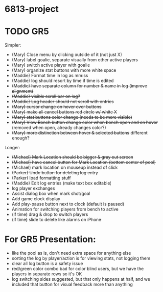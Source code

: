 # 6813-project

TODO GR5
===
Simpler:
+ (Mary) Close menu by clicking outside of it (not just X)
+ (Mary) label goalie, separate visually from other active players
+ (Mary) switch active player with goalie
+ (Mary) organize stat buttons with more white space
+ (Maddie) Format time in log as mm:ss
+ (Maddie) log should resort by time if time is edited
+ ~~(Maddie) have separate column for number & name in log (improve alignment)~~
+ ~~(Maddie) visible scroll bar on log?~~
+ ~~(Maddie) Log header should not scroll with entries~~
+ ~~(Mary) cursor change on hover over buttons~~
+ ~~(Mary) make all cancel buttons red circle w/ white X~~
+ ~~(Mary) stat buttons color change (needs to be more visible)~~
+ ~~(Mary) View Bench button change color when bench open and on hover~~ (removed when open, already changes color?)
+ ~~(Mary) more distinction between hover & selected buttons~~ different enough?

Longer:
+ ~~(Michael) Mark Location should be bigger & gray out screen~~
+ ~~(Michael) have cancel button for Mark Location (bottom center of pool)~~
+ (Michael) mark location on mouseup instead of click
+ ~~(Parker) Undo button for deleting log entry~~
+ (Parker) Ipad formatting stuff
+ (Maddie) Edit log entries (make text box editable)
+ log player exchanges
+ Assist dialog box when mark shot/goal
+ Add game clock display
+ Add play-pause button next to clock (default is paused)
+ Animation for switching players from bench to active
+ (if time) drag & drop to switch players
+ (if time) slide to delete like alarms on iPhone

For GR5 Presentation:
===
+ like the pool as is, don't need extra space for anything else
+ sorting the log by player/action is for viewing stats, not logging them
+ clear all log button is a safety issue
+ red/green color combo bad for color blind users, but we have the players in separate rows so it's OK
+ log switching sides suggested, but that only happens at half, and we included that button for visual feedback more than anything
